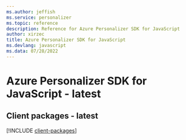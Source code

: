 ```yaml
---
ms.author: jeffish
ms.service: personalizer
ms.topic: reference
description: Reference for Azure Personalizer SDK for JavaScript
author: xirzec
title: Azure Personalizer SDK for JavaScript
ms.devlang: javascript
ms.data: 07/28/2022
---
```

# Azure Personalizer SDK for JavaScript - latest

## Client packages - latest
[!INCLUDE [client-packages](personalizer-client-index.md)]
